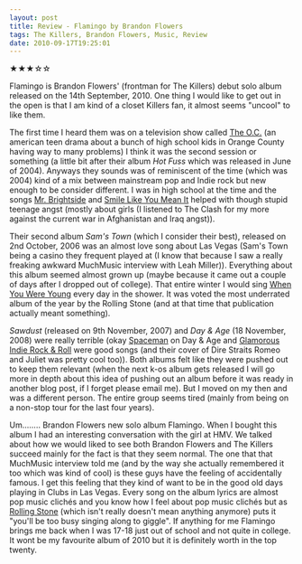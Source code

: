 ```yaml
---
layout: post
title: Review - Flamingo by Brandon Flowers
tags: The Killers, Brandon Flowers, Music, Review
date: 2010-09-17T19:25:01
---
```


&#9733;&#9733;&#9733;&#9734;&#9734;

Flamingo is Brandon Flowers' (frontman for The Killers) debut solo album released on the 14th September, 2010. One thing I would like to get out in the open is that I am kind of a closet Killers fan, it almost seems "uncool" to like them.

The first time I heard them was on a television show called [The O.C.](http://en.wikipedia.org/wiki/The_O.C. "Wikipedia page for The O.C.") (an american teen drama about a bunch of high school kids in Orange County having way to many problems) I think it was the second session or something (a little bit after their album _Hot Fuss_ which was released in June of 2004). Anyways they sounds was of reminiscent of the time (which was 2004) kind of a mix between mainstream pop and Indie rock but new enough to be consider different. I was in high school at the time and the songs [Mr. Brightside](http://www.youtube.com/watch?v=gGdGFtwCNBE "YouTube music video of Mr. Brightside by The Killers") and [Smile Like You Mean It](http://www.youtube.com/watch?v=l1p_NHFd8jM "YouTube music video of Smile Like You Mean It by The Killers") helped with though stupid teenage angst (mostly about girls (I listened to The Clash for my more against the current war in Afghanistan and Iraq angst)).

Their second album _Sam's Town_ (which I consider their best), released on 2nd October, 2006 was an almost love song about Las Vegas (Sam's Town being a casino they frequent played at (I know that because I saw a really freaking awkward MuchMusic interview with Leah Miller)). Everything about this album seemed almost grown up (maybe because it came out a couple of days after I dropped out of college). That entire winter I would sing [When You Were Young](http://www.youtube.com/watch?v=ff0oWESdmH0&ob=av3e "YouTube music video of When You Were Young by The Killers") every day in the shower. It was voted the most underrated album of the year by the Rolling Stone (and at that time that publication actually meant something).

*Sawdust* (released on 9th November, 2007) and *Day & Age* (18 November, 2008) were really terrible (okay [Spaceman](http://www.youtube.com/watch?v=Hc16Y9fiCvQ) on Day & Age and [Glamorous Indie Rock & Roll](http://www.youtube.com/watch?v=ygfKqUgw5x4) were good songs (and their cover of Dire Straits Romeo and Juliet was pretty cool too)). Both albums felt like they were pushed out to keep them relevant (when the next k-os album gets released I will go more in depth about this idea of pushing out an album before it was ready in another blog post, if I forget please email me). But I moved on my then and was a different person. The entire group seems tired (mainly from being on a non-stop tour for the last four years).

Um........ Brandon Flowers new solo album Flamingo. When I bought this album I had an interesting conversation with the girl at HMV. We talked about how we would liked to see both Brandon Flowers and The Killers succeed mainly for the fact is that they seem normal. The one that that MuchMusic interview told me (and by the way she actually remembered it too which was kind of cool) is these guys have the feeling of accidentally famous. I get this feeling that they kind of want to be in the good old days playing in Clubs in Las Vegas. Every song on the album lyrics are almost pop music clichés and you know how I feel about pop music clichés but as [Rolling Stone](http://www.rollingstone.com/music/reviews/album/17385/196896 "Rolling Stone review of Flamingo - Brandon Flowers by Jody Rosen") (which isn't really doesn't mean anything anymore) puts it "you'll be too busy singing along to giggle". If anything for me Flamingo brings me back when I was 17-18 just out of school and not quite in college. It wont be my favourite album of 2010 but it is definitely worth in the top twenty.